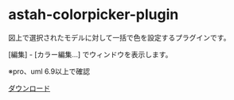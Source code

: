 # astah-colorpicker-plugin

図上で選択されたモデルに対して一括で色を設定するプラグインです。

[編集] - [カラー編集...] でウィンドウを表示します。 

※pro、uml 6.9以上で確認  

[ダウンロード](https://s3.amazonaws.com/astah_plugins/dsk.astah.colorpicker-1.0-SNAPSHOT.jar "ダウンロード")  
